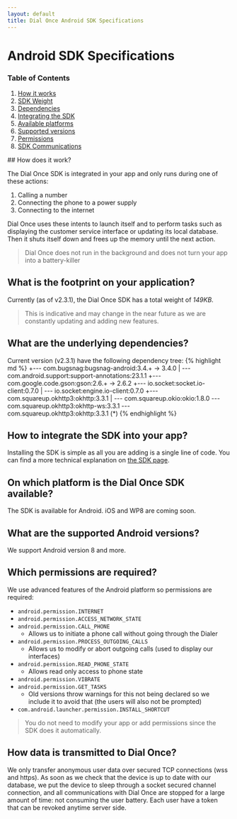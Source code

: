 ```yaml
---
layout: default
title: Dial Once Android SDK Specifications
---
```


Android SDK Specifications
==========================

### Table of Contents

1.  [How it works](#how-does-it-work)
2.  [SDK Weight](#what-is-the-footprint-on-your-application)
3.  [Dependencies](#what-are-the-underlying-dependencies)
4.  [Integrating the SDK](#how-to-integrate-the-sdk-into-your-app)
5.  [Available platforms](#on-which-platform-is-the-dial-once-sdk-available)
6.  [Supported versions](#what-are-the-supported-android-versions)
7.  [Permissions](#which-permissions-are-required)
8.  [SDK Communications](#how-data-is-transmitted)

## How does it work?

The Dial Once SDK is integrated in your app and only runs during one of these actions:

1.  Calling a number
2.  Connecting the phone to a power supply
3.  Connecting to the internet

Dial Once uses these intents to launch itself and to perform tasks such as displaying the customer service interface or updating its local database. Then it shuts itself down and frees up the memory until the next action.

> Dial Once does not run in the background and does not turn your app into a battery-killer

What is the footprint on your application?
------------------------------------------

Currently (as of v2.3.1), the Dial Once SDK has a total weight of *149KB*.

> This is indicative and may change in the near future as we are constantly updating and adding new features.

What are the underlying dependencies?
------------------------------------------

Current version (v2.3.1) have the following dependency tree:
{% highlight md %}
+--- com.bugsnag:bugsnag-android:3.4.+ -> 3.4.0
|    \--- com.android.support:support-annotations:23.1.1
+--- com.google.code.gson:gson:2.6.+ -> 2.6.2
+--- io.socket:socket.io-client:0.7.0
|    \--- io.socket:engine.io-client:0.7.0
+--- com.squareup.okhttp3:okhttp:3.3.1
|    \--- com.squareup.okio:okio:1.8.0
\--- com.squareup.okhttp3:okhttp-ws:3.3.1
     \--- com.squareup.okhttp3:okhttp:3.3.1 (*)
{% endhighlight %}

How to integrate the SDK into your app?
---------------------------------------

Installing the SDK is simple as all you are adding is a single line of code. You can find a more technical explanation on [the SDK page](/android/howto).

On which platform is the Dial Once SDK available?
-------------------------------------------------

The SDK is available for Android. iOS and WP8 are coming soon.

What are the supported Android versions?
-------------------------------------------------

We support Android version 8 and more.

Which permissions are required?
-------------------------------

We use advanced features of the Android platform so permissions are required:

- `android.permission.INTERNET`
- `android.permission.ACCESS_NETWORK_STATE`
- `android.permission.CALL_PHONE`
  - Allows us to initiate a phone call without going through the Dialer
- `android.permission.PROCESS_OUTGOING_CALLS`
  - Allows us to modify or abort outgoing calls (used to display our interfaces)
- `android.permission.READ_PHONE_STATE`
  - Allows read only access to phone state
- `android.permission.VIBRATE`
- `android.permission.GET_TASKS`
  - Old versions throw warnings for this not being declared so we include it to avoid that (the users will also not be prompted)
- `com.android.launcher.permission.INSTALL_SHORTCUT`

> You do not need to modify your app or add permissions since the SDK does it automatically.


How data is transmitted to Dial Once?
-------------------------------

We only transfer anonymous user data over secured TCP connections (wss and https).
As soon as we check that the device is up to date with our database, we put the device to sleep through a socket secured channel connection, and all communications with Dial Once are stopped for a large amount of time: not consuming the user battery.
Each user have a token that can be revoked anytime server side.
